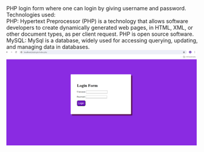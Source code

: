 <div>PHP login form where one can login by giving username and password.</div>
<div>Technologies used:</div>
<div>PHP: Hypertext Preprocessor (PHP) is a technology that allows software developers to create dynamically generated web pages, in HTML, XML, or other document types, as per client request. PHP is open source software.</div>
<div>MySQL: MySql is a database, widely used for accessing querying, updating, and managing data in databases.</div>

<div>
  <img src="phplogin.png"  style="width:500px;"/>
  
</div>
